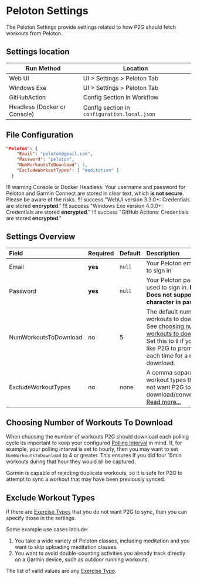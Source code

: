 # Peloton Settings

The Peloton Settings provide settings related to how P2G should fetch workouts from Peloton.

## Settings location

| Run Method | Location |
|------------|----------|
| Web UI     |  UI > Settings > Peloton Tab  |
| Windows Exe | UI > Settings > Peloton Tab |
| GitHubAction | Config Section in Workflow |
| Headless (Docker or Console) | Config section in `configuration.local.json` |

## File Configuration

```json
"Peloton": {
    "Email": "peloton@gmail.com",
    "Password": "peloton",
    "NumWorkoutsToDownload": 1,
    "ExcludeWorkoutTypes": [ "meditation" ]
  }
```

!!! warning
    Console or Docker Headless: Your username and password for Peloton and Garmin Connect are stored in clear text, which **is not secure**. Please be aware of the risks.
!!! success "WebUI version 3.3.0+: Credentials are stored **encrypted**."
!!! success "Windows Exe version 4.0.0+: Credentials are stored **encrypted**."
!!! success "GitHub Actions: Credentials are stored **encrypted**."

## Settings Overview

| Field      | Required | Default | Description |
|:-----------|:---------|:--------|:------------|
| Email | **yes** | `null` | Your Peloton email used to sign in |
| Password | **yes** | `null` | Your Peloton password used to sign in. **Note: Does not support `\` character in password** |
| NumWorkoutsToDownload | no | 5 | The default number of workouts to download. See [choosing number of workouts to download](#choosing-number-of-workouts-to-download).  Set this to `0` if you would like P2G to prompt you each time for a number to download. |
| ExcludeWorkoutTypes | no | none | A comma separated list of workout types that you do not want P2G to download/convert/upload. [Read more...](#exclude-workout-types) |

## Choosing Number of Workouts To Download

When choosing the number of workouts P2G should download each polling cycle its important to keep your configured [Polling Interval](app.md) in mind. If, for example, your polling interval is set to hourly, then you may want to set `NumWorkoutsToDownload` to 4 or greater. This ensures if you did four 15min workouts during that hour they would all be captured.

Garmin is capable of rejecting duplicate workouts, so it is safe for P2G to attempt to sync a workout that may have been previously synced.

## Exclude Workout Types

If there are [Exercise Types](exercise-types.md) that you do not want P2G to sync, then you can specify those in the settings.

Some example use cases include:

1. You take a wide variety of Peloton classes, including meditation and you want to skip uploading meditation classes.
1. You want to avoid double-counting activities you already track directly on a Garmin device, such as outdoor running workouts.

The list of valid values are any [Exercise Type](exercise-types.md).
